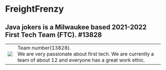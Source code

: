 # FreightFrenzy  
## Java jokers is a Milwaukee based 2021-2022 First Tech Team (FTC). #13828
<table>
  <tr>
    <td>
            <img src="https://user-images.githubusercontent.com/64339630/141203829-91728033-1b7c-4a43-bc86-a5caff8cb142.png">
    </td>
    <td>
      Team number(13828).    <br> We are very passionate about first tech. We are currently a team of about 12 and everyone has a great work ethic.
    </td>
  </tr>
  </table>
